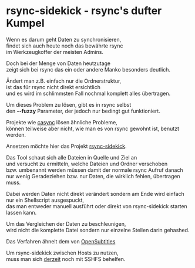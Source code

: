 # rsync-sidekick - rsync's dufter Kumpel

Wenn es darum geht Daten zu synchronisieren,  
findet sich auch heute noch das bewährte rsync  
im Werkzeugkoffer der meisten Admins.

Doch bei der Menge von Daten heutzutage  
zeigt sich bei rsync das ein oder andere Manko besonders deutlich.

Ändert man z.B. einfach nur die Ordnerstruktur,  
ist das für rsync nicht direkt ersichtlich  
und es wird im schlimmsten Fall nochmal komplett alles übertragen.

Um dieses Problem zu lösen, gibt es in rsync selbst  
den **--fuzzy** Parameter, der jedoch nur bedingt gut funktioniert.

Projekte wie [casync](http://0pointer.net/blog/casync-a-tool-for-distributing-file-system-images.html) lösen ähnliche Probleme,  
können teilweise aber nicht, wie man es von rsync gewohnt ist, benutzt werden.

Ansetzen möchte hier das Projekt [rsync-sidekick](https://github.com/m-manu/rsync-sidekick).

Das Tool schaut sich alle Dateien in Quelle und Ziel an  
und versucht zu ermitteln, welche Dateien und Ordner verschoben  
bzw. umbenannt werden müssen damit der normale rsync Aufruf danach  
nur wenig Geradeziehen bzw. nur Daten, die wirklich fehlen, übertragen muss.

Dabei werden Daten nicht direkt verändert sondern am Ende wird einfach nur ein Shellscript ausgespuckt,  
das man entweder manuell ausführt oder direkt von rsync-sidekick starten lassen kann.

Um das Vergleichen der Daten zu beschleunigen,  
wird nicht die komplette Datei sondern nur einzelne Stellen darin gehashed.

Das Verfahren ähnelt dem von [OpenSubtitles](https://trac.opensubtitles.org/projects/opensubtitles/wiki/HashSourceCodes)

Um rsync-sidekick zwischen Hosts zu nutzen,  
muss man sich [derzeit](https://github.com/m-manu/rsync-sidekick/issues/1) noch mit SSHFS behelfen.
